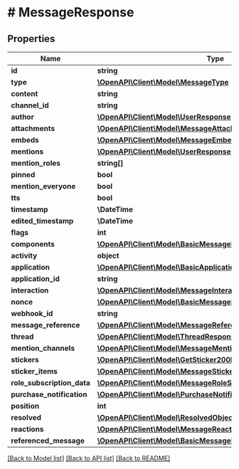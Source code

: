 # # MessageResponse

## Properties

Name | Type | Description | Notes
------------ | ------------- | ------------- | -------------
**id** | **string** |  |
**type** | [**\OpenAPI\Client\Model\MessageType**](MessageType.md) |  |
**content** | **string** |  |
**channel_id** | **string** |  |
**author** | [**\OpenAPI\Client\Model\UserResponse**](UserResponse.md) |  |
**attachments** | [**\OpenAPI\Client\Model\MessageAttachmentResponse[]**](MessageAttachmentResponse.md) |  |
**embeds** | [**\OpenAPI\Client\Model\MessageEmbedResponse[]**](MessageEmbedResponse.md) |  |
**mentions** | [**\OpenAPI\Client\Model\UserResponse[]**](UserResponse.md) |  |
**mention_roles** | **string[]** |  |
**pinned** | **bool** |  |
**mention_everyone** | **bool** |  |
**tts** | **bool** |  |
**timestamp** | **\DateTime** |  |
**edited_timestamp** | **\DateTime** |  | [optional]
**flags** | **int** |  |
**components** | [**\OpenAPI\Client\Model\BasicMessageResponseComponentsInner[]**](BasicMessageResponseComponentsInner.md) |  |
**activity** | **object** |  | [optional]
**application** | [**\OpenAPI\Client\Model\BasicApplicationResponse**](BasicApplicationResponse.md) |  | [optional]
**application_id** | **string** |  | [optional]
**interaction** | [**\OpenAPI\Client\Model\MessageInteractionResponse**](MessageInteractionResponse.md) |  | [optional]
**nonce** | [**\OpenAPI\Client\Model\BasicMessageResponseNonce**](BasicMessageResponseNonce.md) |  | [optional]
**webhook_id** | **string** |  | [optional]
**message_reference** | [**\OpenAPI\Client\Model\MessageReferenceResponse**](MessageReferenceResponse.md) |  | [optional]
**thread** | [**\OpenAPI\Client\Model\ThreadResponse**](ThreadResponse.md) |  | [optional]
**mention_channels** | [**\OpenAPI\Client\Model\MessageMentionChannelResponse[]**](MessageMentionChannelResponse.md) |  | [optional]
**stickers** | [**\OpenAPI\Client\Model\GetSticker200Response[]**](GetSticker200Response.md) |  | [optional]
**sticker_items** | [**\OpenAPI\Client\Model\MessageStickerItemResponse[]**](MessageStickerItemResponse.md) |  | [optional]
**role_subscription_data** | [**\OpenAPI\Client\Model\MessageRoleSubscriptionDataResponse**](MessageRoleSubscriptionDataResponse.md) |  | [optional]
**purchase_notification** | [**\OpenAPI\Client\Model\PurchaseNotificationResponse**](PurchaseNotificationResponse.md) |  | [optional]
**position** | **int** |  | [optional]
**resolved** | [**\OpenAPI\Client\Model\ResolvedObjectsResponse**](ResolvedObjectsResponse.md) |  | [optional]
**reactions** | [**\OpenAPI\Client\Model\MessageReactionResponse[]**](MessageReactionResponse.md) |  | [optional]
**referenced_message** | [**\OpenAPI\Client\Model\BasicMessageResponse**](BasicMessageResponse.md) |  | [optional]

[[Back to Model list]](../../README.md#models) [[Back to API list]](../../README.md#endpoints) [[Back to README]](../../README.md)
